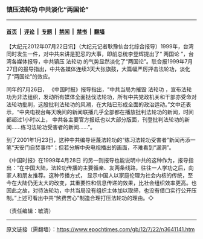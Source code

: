 ### 镇压法轮功 中共淡化“两国论”

---

#### [首页](../../../..?n3641141) &nbsp;|&nbsp; [评论](../../../../../epoch-comment?n3641141) &nbsp;|&nbsp; [专题](../../../../../epoch-special?n3641141) &nbsp;|&nbsp; [禁闻](../../../../../epoch-news?n3641141) &nbsp;|&nbsp; [禁书](../../../../../books?n3641141) &nbsp;|&nbsp; [翻墙](https://github.com/gfw-breaker/nogfw/blob/master/README.md?n3641141)


<div class="post_content" id="artbody" itemprop="articleBody">
 <!-- article content begin -->
 <p>
  【大纪元2012年07月22日讯】（大纪元记者耿豫仙台北综合报导）1999年，台湾同时发生一件，对中共来讲是犯忌的大事，即前总统李登辉提出了“
  <ok href="https://www.epochtimes.com/gb/tag/%E4%B8%A4%E5%9B%BD%E8%AE%BA.html">
   两国论
  </ok>
  ”，台湾各媒体报导，中共镇压
  <ok href="https://www.epochtimes.com/gb/tag/%E6%B3%95%E8%BD%AE%E5%8A%9F.html">
   法轮功
  </ok>
  的气势显然淡化了“两国论”。联合报1999年7月27日的报导指出，中共各媒体连续3天大张旗鼓，大篇幅严厉抨击法轮功，淡化了“两国论”的效应。
 </p>
 <p>
  同年的7月26日， 《中国时报》报导指出，“中共当局为摧毁
  <ok href="https://www.epochtimes.com/gb/tag/%E6%B3%95%E8%BD%AE%E5%8A%9F.html">
   法轮功
  </ok>
  ，宣布法轮功为非法组织，发动所有媒体全面挞伐法轮功，所有中共党政机关和干部亦受命对法轮功批判，这股批判法轮功的风潮，在大陆已形成全面的政治运动。”文中还表示，“中央电视台每天晚间的新闻联播几乎全部都在播放批判法轮功的新闻，时间都超过1小时以上， 中共各主要官方报纸也以大部分版面，刊登批判法轮功的新闻……练习法轮功受害者的新闻……”。
 </p>
 <p>
  到了2001年1月23日，这种中共编导诬蔑法轮功的“练习法轮功受害者”新闻再添一笔“天安门自焚事件”；但若分解中央电视播出的画面，不难看到“漏洞”。
 </p>
 <p>
  《中国时报》在1999年4月28日 的另一则报导也能说明中共的这种作为，报导指出：“在中国大陆，法轮功传播的主要循亲、友两条线路，往往一人学功之后，向家人和朋友推荐。这种传播方式， 显示中国人以家庭伦理为社会内核的传统，至今在大陆仍无太大的改变，其重要性和信息传递的效果，比社会组织效率更高。也因此之故，对待法轮功，中共当局没有组织主体加以取缔，也没有借口实行公开压制。”上述可看出中共“煞费苦心”制造合理打压法轮功的理由。◇
 </p>
 <p>
  （责任编辑：敏清）
 </p>
 <!-- article content end -->
 <div id="below_article_ad">
 </div>
</div>


---

原文链接（需翻墙）：https://www.epochtimes.com/gb/12/7/22/n3641141.htm